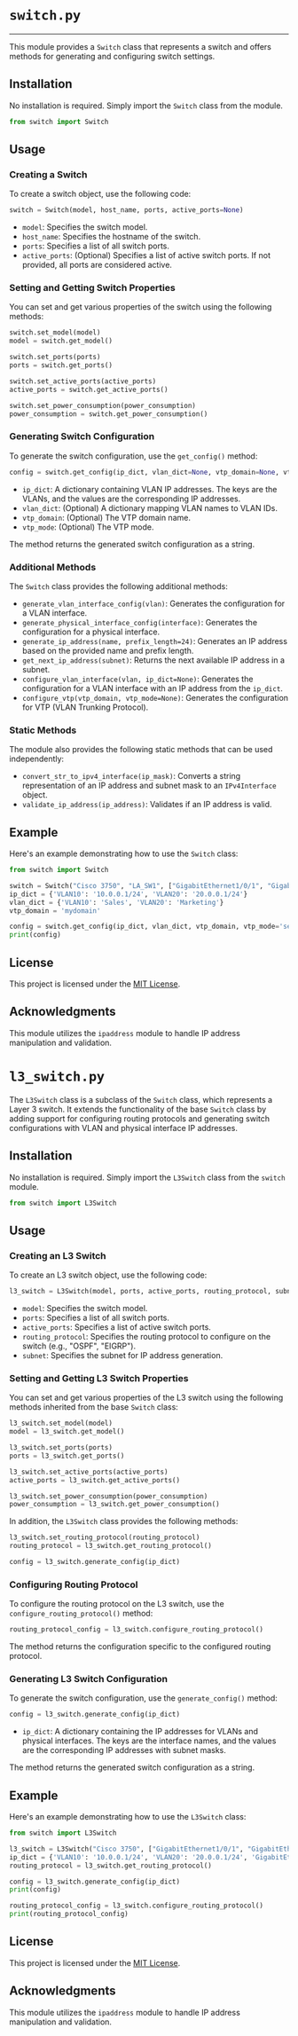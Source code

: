 # `switch.py`
---

This module provides a `Switch` class that represents a switch and offers methods for generating and configuring switch settings.

## Installation
No installation is required. Simply import the `Switch` class from the module.

```python
from switch import Switch
```

## Usage
### Creating a Switch
To create a switch object, use the following code:

```python
switch = Switch(model, host_name, ports, active_ports=None)
```

- `model`: Specifies the switch model.
- `host_name`: Specifies the hostname of the switch.
- `ports`: Specifies a list of all switch ports.
- `active_ports`: (Optional) Specifies a list of active switch ports. If not provided, all ports are considered active.

### Setting and Getting Switch Properties
You can set and get various properties of the switch using the following methods:

```python
switch.set_model(model)
model = switch.get_model()

switch.set_ports(ports)
ports = switch.get_ports()

switch.set_active_ports(active_ports)
active_ports = switch.get_active_ports()

switch.set_power_consumption(power_consumption)
power_consumption = switch.get_power_consumption()
```

### Generating Switch Configuration
To generate the switch configuration, use the `get_config()` method:

```python
config = switch.get_config(ip_dict, vlan_dict=None, vtp_domain=None, vtp_mode=None)
```

- `ip_dict`: A dictionary containing VLAN IP addresses. The keys are the VLANs, and the values are the corresponding IP addresses.
- `vlan_dict`: (Optional) A dictionary mapping VLAN names to VLAN IDs.
- `vtp_domain`: (Optional) The VTP domain name.
- `vtp_mode`: (Optional) The VTP mode.

The method returns the generated switch configuration as a string.

### Additional Methods
The `Switch` class provides the following additional methods:

- `generate_vlan_interface_config(vlan)`: Generates the configuration for a VLAN interface.
- `generate_physical_interface_config(interface)`: Generates the configuration for a physical interface.
- `generate_ip_address(name, prefix_length=24)`: Generates an IP address based on the provided name and prefix length.
- `get_next_ip_address(subnet)`: Returns the next available IP address in a subnet.
- `configure_vlan_interface(vlan, ip_dict=None)`: Generates the configuration for a VLAN interface with an IP address from the `ip_dict`.
- `configure_vtp(vtp_domain, vtp_mode=None)`: Generates the configuration for VTP (VLAN Trunking Protocol).

### Static Methods
The module also provides the following static methods that can be used independently:

- `convert_str_to_ipv4_interface(ip_mask)`: Converts a string representation of an IP address and subnet mask to an `IPv4Interface` object.
- `validate_ip_address(ip_address)`: Validates if an IP address is valid.

## Example
Here's an example demonstrating how to use the `Switch` class:

```python
from switch import Switch

switch = Switch("Cisco 3750", "LA_SW1", ["GigabitEthernet1/0/1", "GigabitEthernet1/0/2", "VLAN10", "VLAN20"], ["GigabitEthernet1/0/1", "GigabitEthernet1/0/2"])
ip_dict = {'VLAN10': '10.0.0.1/24', 'VLAN20': '20.0.0.1/24'}
vlan_dict = {'VLAN10': 'Sales', 'VLAN20': 'Marketing'}
vtp_domain = 'mydomain'

config = switch.get_config(ip_dict, vlan_dict, vtp_domain, vtp_mode='server')
print(config)
```

## License
This project is licensed under the [MIT License](LICENSE).

## Acknowledgments
This module utilizes the `ipaddress` module to handle IP address manipulation and validation.


# `l3_switch.py`

The `L3Switch` class is a subclass of the `Switch` class, which represents a Layer 3 switch. It extends the functionality of the base `Switch` class by adding support for configuring routing protocols and generating switch configurations with VLAN and physical interface IP addresses.

## Installation
No installation is required. Simply import the `L3Switch` class from the `switch` module.

```python
from switch import L3Switch
```

## Usage
### Creating an L3 Switch
To create an L3 switch object, use the following code:

```python
l3_switch = L3Switch(model, ports, active_ports, routing_protocol, subnet)
```

- `model`: Specifies the switch model.
- `ports`: Specifies a list of all switch ports.
- `active_ports`: Specifies a list of active switch ports.
- `routing_protocol`: Specifies the routing protocol to configure on the switch (e.g., "OSPF", "EIGRP").
- `subnet`: Specifies the subnet for IP address generation.

### Setting and Getting L3 Switch Properties
You can set and get various properties of the L3 switch using the following methods inherited from the base `Switch` class:

```python
l3_switch.set_model(model)
model = l3_switch.get_model()

l3_switch.set_ports(ports)
ports = l3_switch.get_ports()

l3_switch.set_active_ports(active_ports)
active_ports = l3_switch.get_active_ports()

l3_switch.set_power_consumption(power_consumption)
power_consumption = l3_switch.get_power_consumption()
```

In addition, the `L3Switch` class provides the following methods:

```python
l3_switch.set_routing_protocol(routing_protocol)
routing_protocol = l3_switch.get_routing_protocol()

config = l3_switch.generate_config(ip_dict)
```

### Configuring Routing Protocol
To configure the routing protocol on the L3 switch, use the `configure_routing_protocol()` method:

```python
routing_protocol_config = l3_switch.configure_routing_protocol()
```

The method returns the configuration specific to the configured routing protocol.

### Generating L3 Switch Configuration
To generate the switch configuration, use the `generate_config()` method:

```python
config = l3_switch.generate_config(ip_dict)
```

- `ip_dict`: A dictionary containing the IP addresses for VLANs and physical interfaces. The keys are the interface names, and the values are the corresponding IP addresses with subnet masks.

The method returns the generated switch configuration as a string.

## Example
Here's an example demonstrating how to use the `L3Switch` class:

```python
from switch import L3Switch

l3_switch = L3Switch("Cisco 3750", ["GigabitEthernet1/0/1", "GigabitEthernet1/0/2", "VLAN10", "VLAN20"], ["GigabitEthernet1/0/1", "GigabitEthernet1/0/2"], "OSPF", "10.0.0.0/16")
ip_dict = {'VLAN10': '10.0.0.1/24', 'VLAN20': '20.0.0.1/24', 'GigabitEthernet1/0/1': '192.168.0.1/24'}
routing_protocol = l3_switch.get_routing_protocol()

config = l3_switch.generate_config(ip_dict)
print(config)

routing_protocol_config = l3_switch.configure_routing_protocol()
print(routing_protocol_config)
```

## License
This project is licensed under the [MIT License](LICENSE).

## Acknowledgments
This module utilizes the `ipaddress` module to handle IP address manipulation and validation.
